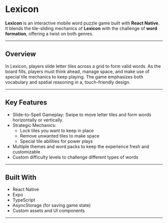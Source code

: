 # Lexicon

**Lexicon** is an interactive mobile word puzzle game built with **React Native**. It blends the tile-sliding mechanics of **Lexicon** with the challenge of **word formation**, offering a twist on both genres.

---

## Overview

In Lexicon, players slide letter tiles across a grid to form valid words. As the board fills, players must think ahead, manage space, and make use of special tile mechanics to keep playing. The game emphasizes both vocabulary and spatial reasoning in a, touch-friendly design.

---

## Key Features

- Slide-to-Spell Gameplay: Swipe to move letter tiles and form words horizontally or vertically.
- Strategic Mechanics:
  - Lock tiles you want to keep in place
  - Remove unwanted tiles to make space
  - Special tile abilities for power plays
- Multiple themes and word packs to keep the experience fresh and customizable
- Custom difficulty levels to challenge different types of words

---

## Built With

- React Native
- Expo
- TypeScript
- AsyncStorage (for saving game state)
- Custom assets and UI components

---

